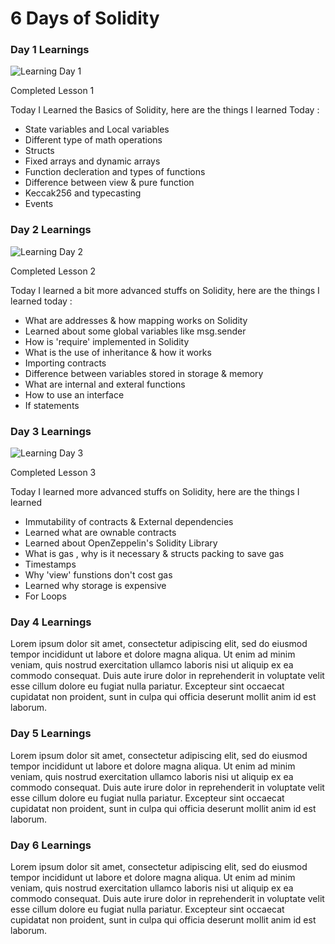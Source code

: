 # 6 Days of Solidity

### Day 1 Learnings

![Learning Day 1](https://user-images.githubusercontent.com/85495019/149820707-ff44da81-624e-495d-80b2-9ebf18ec9522.png)


Completed Lesson 1

Today I Learned the Basics of Solidity, here are the things I learned Today :

* State variables and Local variables
* Different type of math operations
* Structs
* Fixed arrays and  dynamic arrays
* Function decleration and types of functions
* Difference between view & pure function
* Keccak256 and typecasting
* Events


### Day 2 Learnings

![Learning Day 2](https://user-images.githubusercontent.com/85495019/149985802-cbde04b3-b52d-4092-8da9-131a79b2a2b9.png)


Completed Lesson 2

Today I learned a bit more advanced stuffs on Solidity, here are the things I learned today :

* What are addresses & how mapping works on Solidity
* Learned about some global variables like msg.sender
* How is 'require' implemented in Solidity
* What is the use of inheritance & how it works
* Importing contracts
* Difference between variables stored in storage & memory
* What are internal and exteral functions
* How to use an interface
* If statements


### Day 3 Learnings

![Learning Day 3](https://user-images.githubusercontent.com/85495019/150294623-a381242c-f2cf-4343-8fe7-3e78e7590db6.png)


Completed Lesson 3

Today I learned more advanced stuffs on Solidity, here are the things I learned

* Immutability of contracts & External dependencies
* Learned what are ownable contracts
* Learned about OpenZeppelin's Solidity Library
* What is gas , why is it necessary & structs packing to save gas
* Timestamps
* Why 'view' funstions don't cost gas
* Learned why storage is expensive
* For Loops


### Day 4 Learnings

Lorem ipsum dolor sit amet, consectetur adipiscing elit, sed do eiusmod tempor incididunt ut labore et dolore magna aliqua. Ut enim ad minim veniam, quis nostrud exercitation ullamco laboris nisi ut aliquip ex ea commodo consequat. Duis aute irure dolor in reprehenderit in voluptate velit esse cillum dolore eu fugiat nulla pariatur. Excepteur sint occaecat cupidatat non proident, sunt in culpa qui officia deserunt mollit anim id est laborum.

### Day 5 Learnings

Lorem ipsum dolor sit amet, consectetur adipiscing elit, sed do eiusmod tempor incididunt ut labore et dolore magna aliqua. Ut enim ad minim veniam, quis nostrud exercitation ullamco laboris nisi ut aliquip ex ea commodo consequat. Duis aute irure dolor in reprehenderit in voluptate velit esse cillum dolore eu fugiat nulla pariatur. Excepteur sint occaecat cupidatat non proident, sunt in culpa qui officia deserunt mollit anim id est laborum.

### Day 6 Learnings

Lorem ipsum dolor sit amet, consectetur adipiscing elit, sed do eiusmod tempor incididunt ut labore et dolore magna aliqua. Ut enim ad minim veniam, quis nostrud exercitation ullamco laboris nisi ut aliquip ex ea commodo consequat. Duis aute irure dolor in reprehenderit in voluptate velit esse cillum dolore eu fugiat nulla pariatur. Excepteur sint occaecat cupidatat non proident, sunt in culpa qui officia deserunt mollit anim id est laborum.
